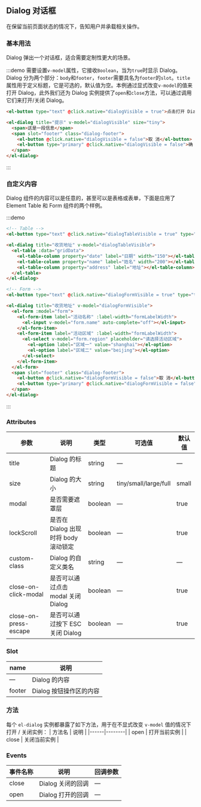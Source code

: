 <script>
  module.exports = {
    data() {
      return {
        gridData: [{
          date: '2016-05-02',
          name: '王小虎',
          address: '上海市普陀区金沙江路 1518 弄'
        }, {
          date: '2016-05-04',
          name: '王小虎',
          address: '上海市普陀区金沙江路 1518 弄'
        }, {
          date: '2016-05-01',
          name: '王小虎',
          address: '上海市普陀区金沙江路 1518 弄'
        }, {
          date: '2016-05-03',
          name: '王小虎',
          address: '上海市普陀区金沙江路 1518 弄'
        }],
        dialogVisible: false,
        dialogTinyVisible: false,
        dialogFullVisible: false,
        dialogStubbornVisible: false,
        dialogTableVisible: false,
        dialogBindVisible: false,
        dialogFormVisible: false,
        form: {
          name: '',
          region: '',
          date1: '',
          date2: '',
          delivery: false,
          type: [],
          resource: '',
          desc: ''
        },
        formLabelWidth: '80px'
      };
    },
    methods: {
      openDialog() {
        this.$refs.dialogBind.open();
      }
    }
  };
</script>

<style>
  .demo-box.demo-dialog {
    .dialog-footer button:first-child {
      margin-right: 10px;
    }
    .full-image {
      width: 100%;
    }
    .el-dialog__wrapper {
      margin: 0;
    }
    .el-select {
      width: 300px;
    }
    .el-input {
      width: 300px;
    }
  }
</style>
## Dialog 对话框
在保留当前页面状态的情况下，告知用户并承载相关操作。

### 基本用法

Dialog 弹出一个对话框，适合需要定制性更大的场景。

:::demo 需要设置`v-model`属性，它接收`Boolean`，当为`true`时显示 Dialog。Dialog 分为两个部分：`body`和`footer`，`footer`需要具名为`footer`的`slot`。`title`属性用于定义标题，它是可选的，默认值为空。本例通过显式改变`v-model`的值来打开 Dialog，此外我们还为 Dialog 实例提供了`open`和`close`方法，可以通过调用它们来打开/关闭 Dialog。

```html
<el-button type="text" @click.native="dialogVisible = true">点击打开 Dialog</el-button>

<el-dialog title="提示" v-model="dialogVisible" size="tiny">
  <span>这是一段信息</span>
  <span slot="footer" class="dialog-footer">
    <el-button @click.native="dialogVisible = false">取 消</el-button>
    <el-button type="primary" @click.native="dialogVisible = false">确 定</el-button>
  </span>
</el-dialog>
```
:::

### 自定义内容

Dialog 组件的内容可以是任意的，甚至可以是表格或表单，下面是应用了 Element Table 和 Form 组件的两个样例。

:::demo
```html
<!-- Table -->
<el-button type="text" @click.native="dialogTableVisible = true" type="text">打开嵌套表格的 Dialog</el-button>

<el-dialog title="收货地址" v-model="dialogTableVisible">
  <el-table :data="gridData">
    <el-table-column property="date" label="日期" width="150"></el-table-column>
    <el-table-column property="name" label="姓名" width="200"></el-table-column>
    <el-table-column property="address" label="地址"></el-table-column>
  </el-table>
</el-dialog>

<!-- Form -->
<el-button type="text" @click.native="dialogFormVisible = true" type="text">打开嵌套表单的 Dialog</el-button>

<el-dialog title="收货地址" v-model="dialogFormVisible">
  <el-form :model="form">
    <el-form-item label="活动名称" :label-width="formLabelWidth">
      <el-input v-model="form.name" auto-complete="off"></el-input>
    </el-form-item>
    <el-form-item label="活动区域" :label-width="formLabelWidth">
      <el-select v-model="form.region" placeholder="请选择活动区域">
        <el-option label="区域一" value="shanghai"></el-option>
        <el-option label="区域二" value="beijing"></el-option>
      </el-select>
    </el-form-item>
  </el-form>
  <span slot="footer" class="dialog-footer">
    <el-button @click.native="dialogFormVisible = false">取 消</el-button>
    <el-button type="primary" @click.native="dialogFormVisible = false">确 定</el-button>
  </span>
</el-dialog>
```
:::

### Attributes
| 参数      | 说明          | 类型      | 可选值                           | 默认值  |
|---------- |-------------- |---------- |--------------------------------  |-------- |
| title     | Dialog 的标题 | string    | —                               | —      |
| size      | Dialog 的大小 | string    | tiny/small/large/full | small |
| modal     | 是否需要遮罩层   | boolean   | — | true |
| lockScroll | 是否在 Dialog 出现时将 body 滚动锁定 | boolean | — | true |
| custom-class      | Dialog 的自定义类名 | string    | — | — |
| close-on-click-modal | 是否可以通过点击 modal 关闭 Dialog | boolean    | — | true |
| close-on-press-escape | 是否可以通过按下 ESC 关闭 Dialog | boolean    | — | true |

### Slot
| name | 说明 |
|------|--------|
| — | Dialog 的内容 |
| footer | Dialog 按钮操作区的内容 |

### 方法
每个 `el-dialog` 实例都暴露了如下方法，用于在不显式改变 `v-model` 值的情况下打开 / 关闭实例：
| 方法名 | 说明 |
|------|--------|
| open | 打开当前实例 |
| close | 关闭当前实例 |

### Events
| 事件名称      | 说明    | 回调参数      |
|---------- |-------- |---------- |
| close  | Dialog 关闭的回调 | — |
| open  | Dialog 打开的回调 | — |
